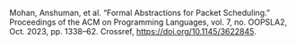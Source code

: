 Mohan, Anshuman, et al. “Formal Abstractions for Packet Scheduling.” Proceedings of the ACM on Programming Languages, vol. 7, no. OOPSLA2, Oct. 2023, pp. 1338–62. Crossref, <a href='https://doi.org/10.1145/3622845' target='_blank'>https://doi.org/10.1145/3622845</a>.